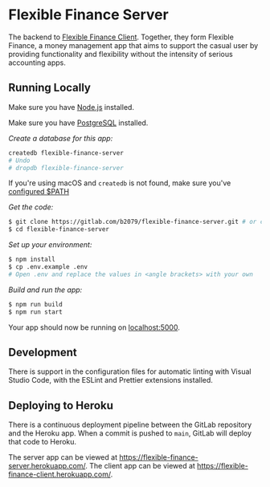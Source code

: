 # Flexible Finance Server

The backend to [Flexible Finance Client](https://gitlab.com/b2079/flexible-finance-client). Together, they form Flexible Finance, a money management app that aims to support the casual user by providing functionality and flexibility without the intensity of serious accounting apps.

## Running Locally

Make sure you have [Node.js](http://nodejs.org/) installed.

Make sure you have [PostgreSQL](https://www.postgresql.org/download/) installed.

_Create a database for this app:_

```sh
createdb flexible-finance-server
# Undo
# dropdb flexible-finance-server
```

If you're using macOS and `createdb` is not found, make sure you've [configured $PATH](https://postgresapp.com/documentation/cli-tools.html)

_Get the code:_

```sh
$ git clone https://gitlab.com/b2079/flexible-finance-server.git # or clone your own fork
$ cd flexible-finance-server
```

_Set up your environment:_

```sh
$ npm install
$ cp .env.example .env
# Open .env and replace the values in <angle brackets> with your own
```

_Build and run the app:_

```sh
$ npm run build
$ npm run start
```

Your app should now be running on [localhost:5000](http://localhost:5000/).

## Development

There is support in the configuration files for automatic linting with Visual Studio Code, with the ESLint and Prettier extensions installed.

## Deploying to Heroku

There is a continuous deployment pipeline between the GitLab repository and the Heroku app. When a commit is pushed to `main`, GitLab will deploy that code to Heroku.

The server app can be viewed at https://flexible-finance-server.herokuapp.com/. The client app can be viewed at https://flexible-finance-client.herokuapp.com/.
